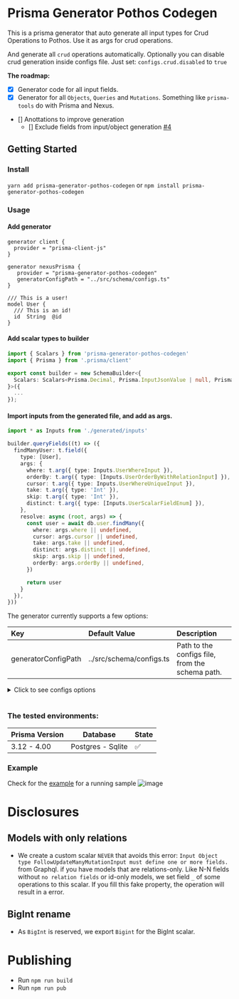 # Prisma Generator Pothos Codegen
This is a prisma generator that auto generate all input types for Crud Operations to Pothos. Use it as args for crud operations.

And generate all `crud` operations automatically.
Optionally you can disable crud generation inside configs file.
Just set: `configs.crud.disabled` to `true`

**The roadmap:**

- [x] Generator code for all input fields.
- [x] Generator for all `Objects`, `Queries` and `Mutations`. Something like `prisma-tools` do with Prisma and Nexus.
- [] Anottations to improve generation
  - [] Exclude fields from input/object generation [#4](https://github.com/Cauen/prisma-generator-pothos-codegen/issues/4)

## Getting Started

### Install

`yarn add prisma-generator-pothos-codegen` or `npm install prisma-generator-pothos-codegen`

### Usage

#### Add generator

```
generator client {
  provider = "prisma-client-js"
}

generator nexusPrisma {
   provider = "prisma-generator-pothos-codegen"
   generatorConfigPath = "../src/schema/configs.ts"
}

/// This is a user!
model User {
  /// This is an id!
  id  String  @id
}
```

#### Add scalar types to builder

```ts
import { Scalars } from 'prisma-generator-pothos-codegen'
import { Prisma } from '.prisma/client'

export const builder = new SchemaBuilder<{
  Scalars: Scalars<Prisma.Decimal, Prisma.InputJsonValue | null, Prisma.InputJsonValue>,
}>({
  ...
});
```

#### Import inputs from the generated file, and add as args.

```ts
import * as Inputs from './generated/inputs'

builder.queryFields((t) => ({
  findManyUser: t.field({
    type: [User],
    args: {
      where: t.arg({ type: Inputs.UserWhereInput }),
      orderBy: t.arg({ type: [Inputs.UserOrderByWithRelationInput] }),
      cursor: t.arg({ type: Inputs.UserWhereUniqueInput }),
      take: t.arg({ type: 'Int' }),
      skip: t.arg({ type: 'Int' }),
      distinct: t.arg({ type: [Inputs.UserScalarFieldEnum] }),
    },
    resolve: async (root, args) => {
      const user = await db.user.findMany({
        where: args.where || undefined,
        cursor: args.cursor || undefined,
        take: args.take || undefined,
        distinct: args.distinct || undefined,
        skip: args.skip || undefined,
        orderBy: args.orderBy || undefined,
      })

      return user
    }
  }),
}))

```

The generator currently supports a few options:

|          Key          |              Default Value              |                                              Description                                             |
|:----------------------|:----------------------------------------|:-----------------------------------------------------------------------------------------------------|
| generatorConfigPath  | ../src/schema/configs.ts | Path to the configs file, from the schema path.      |

<details>
  <summary>Click to see configs options</summary>
  
  ```ts
  {
    inputs?: {
      prismaImporter?: string // default: import { Prisma } from ".prisma/client"
      builderImporter?: string // default: import { builder } from "./builder"
      excludeInputs?: string[] // default: undefined
      excludeScalars?: string[] // default: undefined
      outputFilePath?: string // path to generate file, from project root
      replacer?: (generated: string, position: ReplacerPosition) => string // a function to replace generated source
    },
    crud?: {
      disabled?: boolean // disable generaton of crud. default: false
      includeResolversExact?: string[] // generate only resolvers with name in the list. default: undefined. ie: ['createOneUser']
      includeResolversContain?: string[] // generate only resolvers with name included in the list. default: undefined. ie: ['User'].
      excludeResolversExact?: string[] // default: undefined. ie: ['createOneComment']
      excludeResolversContain?: string[] // default: undefined. ie: ['createOne']
      resolversImports?: string // default: what to import inside resolver
      dbCaller?: string // how to call prisma. default: context.db
      inputsImporter?: string // default: import * as Inputs from "@/generated/inputs";
      builderImporter?: string // default: import { builder } from "./builder"
      outputFolderPath?: string // path to generate files, from project root. default: ./generated
      replacer?: (generated: string, position: ReplacerPosition) => string // a function to replace generated source
    },
    global?: {
      replacer?: (generated: string, position: ReplacerPosition) => string // a function to replace generated source
    }
  }
  ```

  See example: [click here](/examples/inputs-simple-sqlite/src/schema/configs.ts)
</details>

<br />

### The tested environments:
| **Prisma Version** | **Database**      | **State** |
|--------------------|-------------------|-----------|
| 3.12 - 4.00        | Postgres - Sqlite | ✅        |


### Example
Check for the [example](/examples/inputs-simple-sqlite) for a running sample
![image](https://user-images.githubusercontent.com/8796757/178087266-0a852f43-a7b5-48a0-bc13-a3ece9788457.png)

# Disclosures
## Models with only relations
- We create a custom scalar `NEVER` that avoids this error: `Input Object type FollowUpdateManyMutationInput must define one or more fields.` from Graphql. if you have models that are relations-only. Like N-N fields without `no relation fields` or id-only models, we set field `_` of some operations to this scalar. If you fill this fake property, the operation will result in a error.

## BigInt rename
- As `BigInt` is reserved, we export `Bigint` for the BigInt scalar.

# Publishing

- Run `npm run build`
- Run `npm run pub`